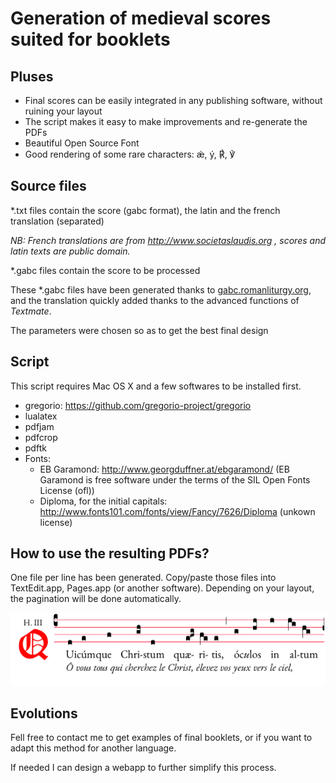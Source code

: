 # Generation of medieval scores suited for booklets

## Pluses

- Final scores can be easily integrated in any publishing software, without ruining your layout
- The script makes it easy to make improvements and re-generate the PDFs
- Beautiful Open Source Font
- Good rendering of some rare characters: ǽ, ý, ℟, ℣

## Source files

\*.txt files contain the score (gabc format), the latin and the french translation (separated)

_NB: French translations are from http://www.societaslaudis.org , scores and latin texts are public domain._

\*.gabc files contain the score to be processed 

These \*.gabc files have been generated thanks to [gabc.romanliturgy.org](http://gabc.romanliturgy.org), and the translation quickly added thanks to the advanced functions of _Textmate_.

The parameters were chosen so as to get the best final design

## Script

This script requires Mac OS X and a few softwares to be installed first.

- gregorio: https://github.com/gregorio-project/gregorio
- lualatex
- pdfjam
- pdfcrop
- pdftk
- Fonts:
    + EB Garamond: http://www.georgduffner.at/ebgaramond/ (EB Garamond is free software under the terms of the SIL Open Fonts License (ofl))
    + Diploma, for the initial capitals: http://www.fonts101.com/fonts/view/Fancy/7626/Diploma (unkown license)

## How to use the resulting PDFs?

One file per line has been generated. Copy/paste those files into TextEdit.app, Pages.app (or another software). Depending on your layout, the pagination will be done automatically.

![Score](tex/illustration.png "Resulting PDF")

## Evolutions

Fell free to contact me to get examples of final booklets, or if you want to adapt this method for another language.

If needed I can design a webapp to further simplify this process.

